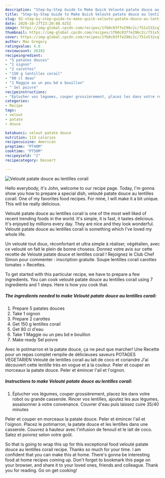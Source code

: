 ```yaml
---
description: "Step-by-Step Guide to Make Quick Velouté patate douce au lentilles corail"
title: "Step-by-Step Guide to Make Quick Velouté patate douce au lentilles corail"
slug: 92-step-by-step-guide-to-make-quick-veloute-patate-douce-au-lentilles-corail
date: 2020-10-27T23:20:08.625Z
image: https://img-global.cpcdn.com/recipes/1fb0c03ffe296c2c/751x532cq70/veloute-patate-douce-au-lentilles-corail-photo-principale-de-la-recette.jpg
thumbnail: https://img-global.cpcdn.com/recipes/1fb0c03ffe296c2c/751x532cq70/veloute-patate-douce-au-lentilles-corail-photo-principale-de-la-recette.jpg
cover: https://img-global.cpcdn.com/recipes/1fb0c03ffe296c2c/751x532cq70/veloute-patate-douce-au-lentilles-corail-photo-principale-de-la-recette.jpg
author: Max Gregory
ratingvalue: 4.6
reviewcount: 26192
recipeingredient:
- "5 patates douces"
- "1 oignon"
- "2 carottes"
- "150 g lentilles corail"
- "80 cl deau"
- "1 Maggie ou un peu bd e bouillon"
- " Sel poivre"
recipeinstructions:
- "Éplucher vos légumes, couper grossièrement, placez les dans votre robot ou grande casserole. Rincer vos lentilles, ajoutez les aux légumes, assaisonner à votre convenance. Couvrer d&#39;eau puis laissez cuire 35/40 minutes"
categories:
- Recipe
tags:
- velout
- patate
- douce

katakunci: velout patate douce 
nutrition: 113 calories
recipecuisine: American
preptime: "PT40M"
cooktime: "PT50M"
recipeyield: "2"
recipecategory: Dessert

---
```



![Velouté patate douce au lentilles corail](https://img-global.cpcdn.com/recipes/1fb0c03ffe296c2c/751x532cq70/veloute-patate-douce-au-lentilles-corail-photo-principale-de-la-recette.jpg)

Hello everybody, it's John, welcome to our recipe page. Today, I'm gonna show you how to prepare a special dish, velouté patate douce au lentilles corail. One of my favorites food recipes. For mine, I will make it a bit unique. This will be really delicious.

Velouté patate douce au lentilles corail is one of the most well liked of recent trending foods in the world. It's simple, it is fast, it tastes delicious. It's enjoyed by millions every day. They are nice and they look wonderful. Velouté patate douce au lentilles corail is something which I've loved my whole life.

Un velouté tout doux, réconfortant et ultra simple à réaliser, végétalien, avec ce velouté on fait le plein de bonne chosess. Donnez votre avis sur cette recette de Velouté patate douce et lentilles corail ! Rejoignez le Club Chef Simon pour commenter : inscription gratuite. Soupe lentilles corail carottes tomates &gt; Recettes.


To get started with this particular recipe, we have to prepare a few ingredients. You can cook velouté patate douce au lentilles corail using 7 ingredients and 1 steps. Here is how you cook that.

<!--inarticleads1-->

##### The ingredients needed to make Velouté patate douce au lentilles corail:

1. Prepare 5 patates douces
1. Take 1 oignon
1. Prepare 2 carottes
1. Get 150 g lentilles corail
1. Get 80 cl d&#39;eau
1. Take 1 Maggie ou un peu bd e bouillon
1. Make ready  Sel poivre


Avec le potimarron et la patate douce, ça ne peut que marcher! Une Recette pour un repas complet remplie de délicieuses saveurs POTAGES VEGETARIEN Velouté de lentilles corail au lait de coco et coriandre J&#39;ai découvert cette lentille très en vogue et à la couleur. Peler et couper en morceaux la patate douce. Peler et émincer l&#39;ail et l&#39;oignon. 

<!--inarticleads2-->

##### Instructions to make Velouté patate douce au lentilles corail:

1. Éplucher vos légumes, couper grossièrement, placez les dans votre robot ou grande casserole. Rincer vos lentilles, ajoutez les aux légumes, assaisonner à votre convenance. Couvrer d&#39;eau puis laissez cuire 35/40 minutes


Peler et couper en morceaux la patate douce. Peler et émincer l&#39;ail et l&#39;oignon. Placez le potimarron, la patate douce et les lentilles dans une casserole. Couvrez à hauteur avec l&#39;infusion de fenouil et le lait de coco. Salez et poivrez selon votre goût. 

So that is going to wrap this up for this exceptional food velouté patate douce au lentilles corail recipe. Thanks so much for your time. I am confident that you can make this at home. There's gonna be interesting food at home recipes coming up. Don't forget to bookmark this page on your browser, and share it to your loved ones, friends and colleague. Thank you for reading. Go on get cooking!
